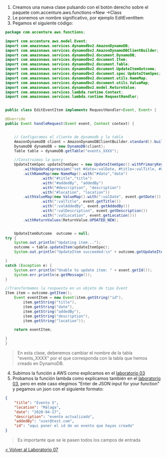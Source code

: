
1. Creamos una nueva clase pulsando con el botón derecho sobre el paquete com.accenture.aws.functions->New ->Class
2. Le ponemos un nombre significativo, por ejemplo EditEventItem
3. Pegamos el siguiente código:
```java
package com.accenture.aws.functions;

import com.accenture.aws.model.Event;
import com.amazonaws.services.dynamodbv2.AmazonDynamoDB;
import com.amazonaws.services.dynamodbv2.AmazonDynamoDBClientBuilder;
import com.amazonaws.services.dynamodbv2.document.DynamoDB;
import com.amazonaws.services.dynamodbv2.document.Item;
import com.amazonaws.services.dynamodbv2.document.Table;
import com.amazonaws.services.dynamodbv2.document.UpdateItemOutcome;
import com.amazonaws.services.dynamodbv2.document.spec.UpdateItemSpec;
import com.amazonaws.services.dynamodbv2.document.utils.NameMap;
import com.amazonaws.services.dynamodbv2.document.utils.ValueMap;
import com.amazonaws.services.dynamodbv2.model.ReturnValue;
import com.amazonaws.services.lambda.runtime.Context;
import com.amazonaws.services.lambda.runtime.RequestHandler;


public class EditEventItem implements RequestHandler<Event, Event> {

@Override
public Event handleRequest(Event event, Context context) {


    // Configuramos el cliente de dynamodb y la tabla    	    	 
    AmazonDynamoDB client = AmazonDynamoDBClientBuilder.standard().build();	    	
    DynamoDB dynamoDB = new DynamoDB(client);
    Table table = dynamoDB.getTable("events_XXXX");

    //Construimos la query
    UpdateItemSpec updateItemSpec = new UpdateItemSpec().withPrimaryKey("id", event.getId())
		.withUpdateExpression("set #date=:valDate, #title=:valTitle, #addedBy=:valAddedBy, #description=:valDescription, #location=:valLocation")
		.withNameMap(new NameMap().with("#date","date")
				.with("#title","title")
				.with("#addedBy", "addedBy")
				.with("#description", "description")
				.with("#location", "location"))
		.withValueMap(new ValueMap().with(":valDate", event.getDate())
				.with(":valTitle", event.getTitle())
				.with(":valAddedBy", event.getAddedBy())
				.with(":valDescription", event.getDescription())
				.with(":valLocation", event.getLocation()))
		.withReturnValues(ReturnValue.UPDATED_NEW);


    UpdateItemOutcome  outcome = null;
try {
    System.out.println("Updating item...");
    outcome = table.updateItem(updateItemSpec);
    System.out.println("UpdateItem succeeded:\n" + outcome.getUpdateItemResult().toString());

}
catch (Exception e) {
    System.err.println("Unable to update item: " + event.getId());
    System.err.println(e.getMessage());
}

//Transformamos la respuesta en un objeto de tipo Event 
Item item = outcome.getItem();
    Event eventItem = new Event(item.getString("id"),
		item.getString("title"), 
		item.getString("date"), 
		item.getString("addedBy"), 
		item.getString("description"), 
		item.getString("location"));

    return eventItem;

}
}
```	
 >En esta clase, deberemos cambiar el nombre de la tabla "events_XXXX" por el que corresponda con la tabla que hemos creado en DynamoDB.
 
4. Subimos la función a AWS como explicamos en el [laboratorio 03](../EventsList#subir-la-funci%C3%B3n-a-aws)
5. Probamos la función lambda como explicamos también en el [laboratorio 03](..EventsList#comprobar-la-creaci%C3%B3n-de-la-funci%C3%B3n-en-aws-desde-eclipse), pero en este caso elegimos "Enter de JSON input for your function" y pegamos un json con el siguiente formato:
```json
{
    "title": "Evento 5",
    "location": "Málaga",
    "date": "2020-04-17",
    "description": "evento actualizado",
    "addedBy": "user@test.com",
    "id": "aqui poner el id de un evento que hayas creado"
}
```
 >Es importante que se le pasen todos los campos de entrada


[< Volver al Laboratorio 07 ](../../lab-07#crear-endpoint-3) 
